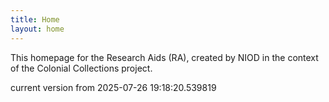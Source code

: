 ```yaml
---
title: Home
layout: home
---
```


This homepage for the Research Aids (RA), created by NIOD in the context of the Colonial Collections project. 


current version from 2025-07-26 19:18:20.539819